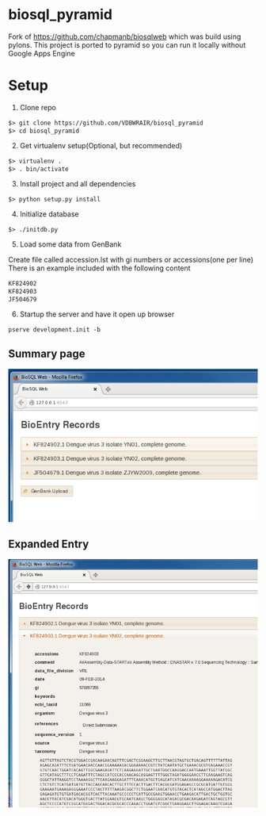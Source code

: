 # biosql_pyramid

Fork of https://github.com/chapmanb/biosqlweb which was build using pylons.
This project is ported to pyramid so you can run it locally without Google Apps Engine

# Setup

1. Clone repo

  ```
  $> git clone https://github.com/VDBWRAIR/biosql_pyramid
  $> cd biosql_pyramid
  ```

2. Get virtualenv setup(Optional, but recommended)

  ```
  $> virtualenv .
  $> . bin/activate
  ```

3. Install project and all dependencies

  ```
  $> python setup.py install
  ```

4. Initialize database

  ```
  $> ./initdb.py
  ```

5. Load some data from GenBank

  Create file called accession.lst with gi numbers or accessions(one per line)
  There is an example included with the following content

  ```
  KF824902
  KF824903
  JF504679
  ```

6. Startup the server and have it open up browser

  ```
  pserve development.init -b
  ```
  
## Summary page

![Summary Page](/summary.png)

## Expanded Entry

![Expanded Entry](/expandedentry.png)
